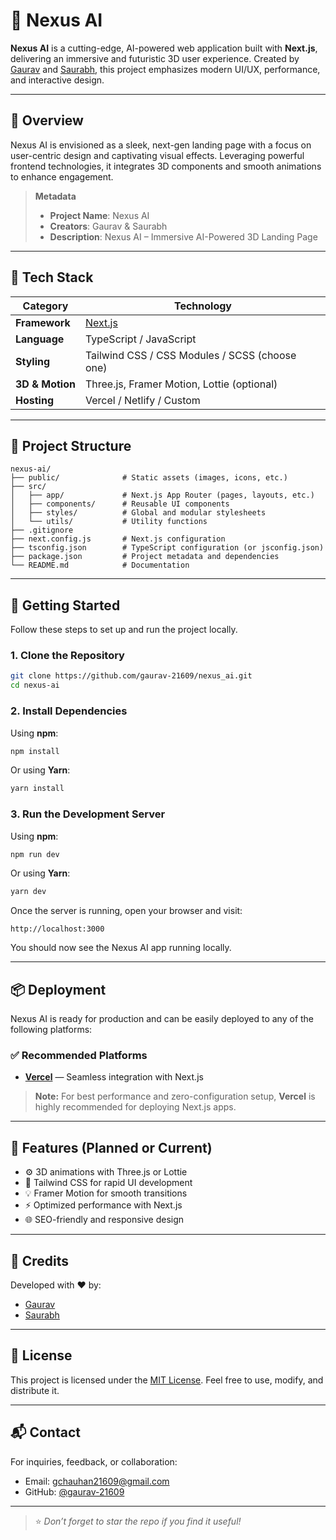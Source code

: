 # 🚀 Nexus AI

**Nexus AI** is a cutting-edge, AI-powered web application built with **Next.js**, delivering an immersive and futuristic 3D user experience. Created by [Gaurav](#) and [Saurabh](#), this project emphasizes modern UI/UX, performance, and interactive design.

---

## 📌 Overview

Nexus AI is envisioned as a sleek, next-gen landing page with a focus on user-centric design and captivating visual effects. Leveraging powerful frontend technologies, it integrates 3D components and smooth animations to enhance engagement.

> **Metadata**
>
> * **Project Name**: Nexus AI
> * **Creators**: Gaurav & Saurabh
> * **Description**: Nexus AI – Immersive AI-Powered 3D Landing Page

---

## 🧰 Tech Stack

| Category        | Technology                                     |
| --------------- | ---------------------------------------------- |
| **Framework**   | [Next.js](https://nextjs.org/)                 |
| **Language**    | TypeScript / JavaScript                        |
| **Styling**     | Tailwind CSS / CSS Modules / SCSS (choose one) |
| **3D & Motion** | Three.js, Framer Motion, Lottie (optional)     |
| **Hosting**     | Vercel / Netlify / Custom                      |

---

## 📁 Project Structure

```
nexus-ai/
├── public/              # Static assets (images, icons, etc.)
├── src/
│   ├── app/             # Next.js App Router (pages, layouts, etc.)
│   ├── components/      # Reusable UI components
│   ├── styles/          # Global and modular stylesheets
│   └── utils/           # Utility functions
├── .gitignore
├── next.config.js       # Next.js configuration
├── tsconfig.json        # TypeScript configuration (or jsconfig.json)
├── package.json         # Project metadata and dependencies
└── README.md            # Documentation
```

---

## 🚀 Getting Started

Follow these steps to set up and run the project locally.

### 1. Clone the Repository

```bash
git clone https://github.com/gaurav-21609/nexus_ai.git
cd nexus-ai
```

### 2. Install Dependencies

Using **npm**:

```bash
npm install
```

Or using **Yarn**:

```bash
yarn install
```

### 3. Run the Development Server

Using **npm**:

```bash
npm run dev
```

Or using **Yarn**:

```bash
yarn dev
```

Once the server is running, open your browser and visit:

```
http://localhost:3000
```

You should now see the Nexus AI app running locally.

---

## 📦 Deployment

Nexus AI is ready for production and can be easily deployed to any of the following platforms:

### ✅ Recommended Platforms

* [**Vercel**](https://vercel.com/) — Seamless integration with Next.js

> **Note:** For best performance and zero-configuration setup, **Vercel** is highly recommended for deploying Next.js apps.

---

## 🧠 Features (Planned or Current)

* ⚙️ 3D animations with Three.js or Lottie
* 🎨 Tailwind CSS for rapid UI development
* 💡 Framer Motion for smooth transitions
* ⚡ Optimized performance with Next.js
* 🌐 SEO-friendly and responsive design

---

## 🙌 Credits

Developed with ❤️ by:

* [Gaurav](#)
* [Saurabh](#)

---

## 📄 License

This project is licensed under the [MIT License](LICENSE).
Feel free to use, modify, and distribute it.

---

## 📬 Contact

For inquiries, feedback, or collaboration:

* Email: [gchauhan21609@gmail.com](mailto:gchauhan21609@gmail.com)
* GitHub: [@gaurav-21609](https://github.com/gaurav-21609)

---

> ⭐ *Don’t forget to star the repo if you find it useful!*

